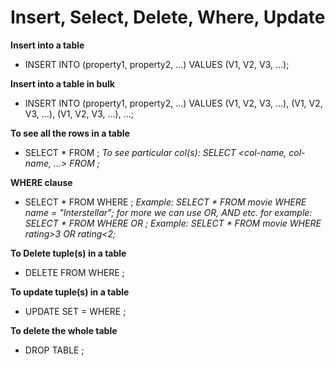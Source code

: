 # Insert, Select, Delete, Where, Update

**Insert into a table**

- INSERT INTO <table-name>(property1, property2, ...) VALUES (V1, V2, V3, ...);

**Insert into a table in bulk**

- INSERT INTO <table-name>(property1, property2, ...) VALUES (V1, V2, V3, ...), (V1, V2, V3, ...), (V1, V2, V3, ...), ...;

**To see all the rows in a table**

- SELECT * FROM <table-name>;
  *To see particular col(s): SELECT <col-name, col-name, ...> FROM <table-name>;*

**WHERE clause**

- SELECT * FROM <table-name> WHERE <condition>;
  *Example: SELECT * FROM movie WHERE name = "Interstellar";*
  *for more we can use OR, AND etc. for example: SELECT * FROM <table-name> WHERE <condition1> OR <condition2>;*
  *Example: SELECT * FROM movie WHERE rating>3 OR rating<2;*
 
**To Delete tuple(s) in a table**

- DELETE FROM <table-name> WHERE <condition>;

**To update tuple(s) in a table**

- UPDATE <table-name> SET <property> = <value> WHERE <condition>;

**To delete the whole table**

- DROP TABLE <table-name>;







